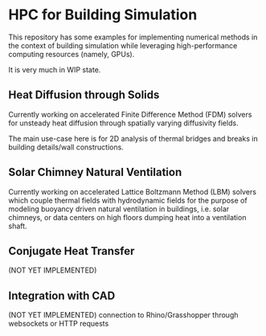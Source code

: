 # HPC for Building Simulation

This repository has some examples for implementing numerical methods in the context of building simulation while leveraging high-performance computing resources (namely, GPUs).

It is very much in WIP state. 

## Heat Diffusion through Solids

Currently working on accelerated Finite Difference Method (FDM) solvers for unsteady heat diffusion through spatially varying diffusivity fields.  

The main use-case here is for 2D analysis of thermal bridges and breaks in building details/wall constructions.  

## Solar Chimney Natural Ventilation

Currently working on accelerated Lattice Boltzmann Method (LBM) solvers which couple thermal fields with hydrodynamic fields for the purpose of modeling buoyancy driven natural ventilation in buildings, i.e. solar chimneys, or data centers on high floors dumping heat into a ventilation shaft.

## Conjugate Heat Transfer

(NOT YET IMPLEMENTED)

## Integration with CAD

(NOT YET IMPLEMENTED) connection to Rhino/Grasshopper through websockets or HTTP requests
